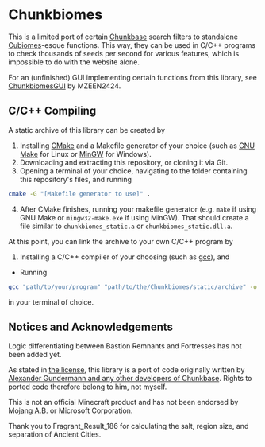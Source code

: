 # Chunkbiomes

This is a limited port of certain [Chunkbase](https://www.chunkbase.com/apps/seed-map) search filters to standalone [Cubiomes](https://www.github.com/Cubitect/cubiomes)-esque functions. This way, they can be used in C/C++ programs to check thousands of seeds per second for various features, which is impossible to do with the website alone.

For an (unfinished) GUI implementing certain functions from this library, see [ChunkbiomesGUI](https://github.com/MZEEN2424/ChunkBiomesGUI) by MZEEN2424.

## C/C++ Compiling
A static archive of this library can be created by
1. Installing [CMake](https://cmake.org/download) and a Makefile generator of your choice (such as [GNU Make](https://www.gnu.org/software/make/#download) for Linux or [MinGW](https://www.mingw-w64.org/downloads) for Windows).
2. Downloading and extracting this repository, or cloning it via Git.
3. Opening a terminal of your choice, navigating to the folder containing this repository's files, and running
```bash
cmake -G "[Makefile generator to use]" .
```
4. After CMake finishes, running your makefile generator (e.g. `make` if using GNU Make or `mingw32-make.exe` if using MinGW). That should create a file similar to `chunkbiomes_static.a` or `chunkbiomes_static.dll.a`.

At this point, you can link the archive to your own C/C++ program by
1. Installing a C/C++ compiler of your choosing (such as [gcc](https://gcc.gnu.org/install/binaries.html)), and
- Running
```bash
gcc "path/to/your/program" "path/to/the/Chunkbiomes/static/archive" -o "desiredProgramExecutableName"
```
in your terminal of choice.

## Notices and Acknowledgements
Logic differentiating between Bastion Remnants and Fortresses has not been added yet.

As stated in [the license](.\LICENSE), this library is a port of code originally written by [Alexander Gundermann and any other developers of Chunkbase](<https://www.chunkbase.com/legal-notice>). Rights to ported code therefore belong to him, not myself.

This is not an official Minecraft product and has not been endorsed by Mojang A.B. or Microsoft Corporation.

Thank you to Fragrant_Result_186 for calculating the salt, region size, and separation of Ancient Cities.